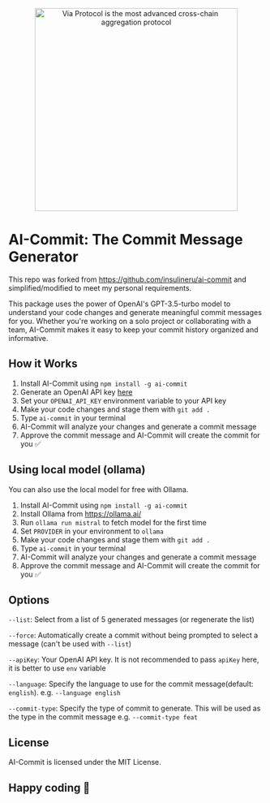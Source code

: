 <p align="center"><img width="400px" alt="Via Protocol is the most advanced cross-chain aggregation protocol" src="https://user-images.githubusercontent.com/20267733/218333677-ebdb09e5-9487-434c-92f5-f4bdcc76f632.png" width="100%">
</p>

# **AI-Commit: The Commit Message Generator**

This repo was forked from https://github.com/insulineru/ai-commit and simplified/modified to meet my personal requirements.

This package uses the power of OpenAI's GPT-3.5-turbo model to understand your code changes and generate meaningful commit messages for you. Whether you're working on a solo project or collaborating with a team, AI-Commit makes it easy to keep your commit history organized and informative.


## How it Works
1. Install AI-Commit using `npm install -g ai-commit`
2. Generate an OpenAI API key [here](https://platform.openai.com/account/api-keys )
3. Set your `OPENAI_API_KEY` environment variable to your API key
1. Make your code changes and stage them with `git add .`
2. Type `ai-commit` in your terminal
3. AI-Commit will analyze your changes and generate a commit message
4. Approve the commit message and AI-Commit will create the commit for you ✅

## Using local model (ollama)

You can also use the local model for free with Ollama.

1. Install AI-Commit using `npm install -g ai-commit`
2. Install Ollama from https://ollama.ai/
3. Run `ollama run mistral` to fetch model for the first time
4. Set `PROVIDER` in your environment to `ollama`
1. Make your code changes and stage them with `git add .`
2. Type `ai-commit` in your terminal
3. AI-Commit will analyze your changes and generate a commit message
4. Approve the commit message and AI-Commit will create the commit for you ✅


## Options
`--list`: Select from a list of 5 generated messages (or regenerate the list)

`--force`: Automatically create a commit without being prompted to select a message (can't be used with `--list`)

`--apiKey`: Your OpenAI API key. It is not recommended to pass `apiKey` here, it is better to use `env` variable

`--language`: Specify the language to use for the commit message(default: `english`). e.g. `--language english`

`--commit-type`: Specify the type of commit to generate. This will be used as the type in the commit message e.g. `--commit-type feat`


## License
AI-Commit is licensed under the MIT License.

## Happy coding 🚀
